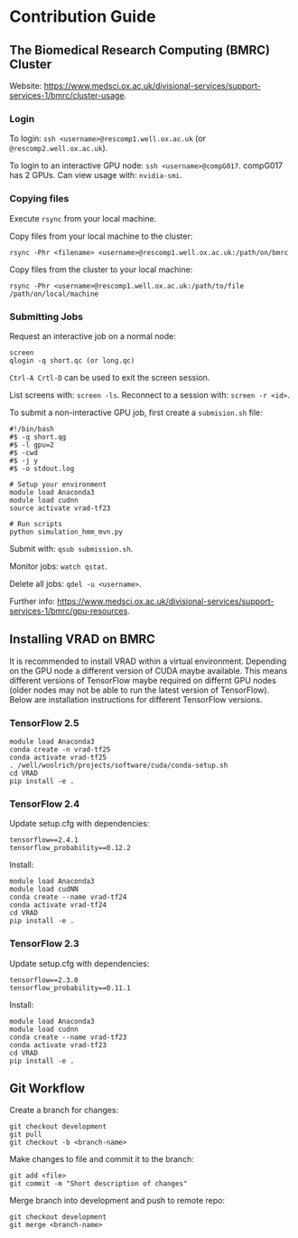 # Contribution Guide

## The Biomedical Research Computing (BMRC) Cluster

Website: https://www.medsci.ox.ac.uk/divisional-services/support-services-1/bmrc/cluster-usage.

### Login
To login: `ssh <username>@rescomp1.well.ox.ac.uk` (or `@rescomp2.well.ox.ac.uk`).

To login to an interactive GPU node: `ssh <username>@compG017`.
compG017 has 2 GPUs. Can view usage with: `nvidia-smi`.

### Copying files
Execute `rsync` from your local machine.

Copy files from your local machine to the cluster:
```
rsync -Phr <filename> <username>@rescomp1.well.ox.ac.uk:/path/on/bmrc
```

Copy files from the cluster to your local machine:
```
rsync -Phr <username>@rescomp1.well.ox.ac.uk:/path/to/file /path/on/local/machine
```

### Submitting Jobs
Request an interactive job on a normal node:
```
screen
qlogin -q short.qc (or long.qc)
```
`Ctrl-A Crtl-D` can be used to exit the screen session.

List screens with: `screen -ls`. Reconnect to a session with: `screen -r <id>`.

To submit a non-interactive GPU job, first create a `submision.sh` file:
```
#!/bin/bash
#$ -q short.qg
#$ -l gpu=2
#$ -cwd
#$ -j y
#$ -o stdout.log

# Setup your environment
module load Anaconda3
module load cudnn
source activate vrad-tf23

# Run scripts
python simulation_hmm_mvn.py
```

Submit with: `qsub submission.sh`.

Monitor jobs: `watch qstat`.

Delete all jobs: `qdel -u <username>`.

Further info: https://www.medsci.ox.ac.uk/divisional-services/support-services-1/bmrc/gpu-resources.

## Installing VRAD on BMRC
It is recommended to install VRAD within a virtual environment. Depending on the GPU node a different version of CUDA maybe available. This means different versions of TensorFlow maybe required on differnt GPU nodes (older nodes may not be able to run the latest version of TensorFlow). Below are installation instructions for different TensorFlow versions.

### TensorFlow 2.5
```
module load Anaconda3
conda create -n vrad-tf25
conda activate vrad-tf25
. /well/woolrich/projects/software/cuda/conda-setup.sh
cd VRAD
pip install -e .
```

### TensorFlow 2.4 
Update setup.cfg with dependencies:
```
tensorflow==2.4.1
tensorflow_probability==0.12.2
```

Install:
```
module load Anaconda3
module load cudNN
conda create --name vrad-tf24
conda activate vrad-tf24
cd VRAD
pip install -e .
```

### TensorFlow 2.3
Update setup.cfg with dependencies:
```
tensorflow==2.3.0
tensorflow_probability==0.11.1
```

Install:
```
module load Anaconda3
module load cudnn
conda create --name vrad-tf23
conda activate vrad-tf23
cd VRAD
pip install -e .
```

## Git Workflow
Create a branch for changes:
```
git checkout development
git pull
git checkout -b <branch-name>
```

Make changes to file and commit it to the branch:
```
git add <file>
git commit -m "Short description of changes"
```

Merge branch into development and push to remote repo:
```
git checkout development
git merge <branch-name>
```
